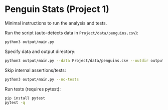 # Penguin Stats (Project 1)

Minimal instructions to run the analysis and tests.

Run the script (auto-detects data in `Project/data/penguins.csv`):

```bash
python3 output/main.py
```

Specify data and output directory:

```bash
python3 output/main.py --data Project/data/penguins.csv --outdir output
```

Skip internal assertions/tests:

```bash
python3 output/main.py --no-tests
```

Run tests (requires pytest):

```bash
pip install pytest
pytest -q
```
